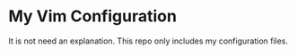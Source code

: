 # My Vim Configuration

It is not need an explanation. This repo only includes my configuration files.


